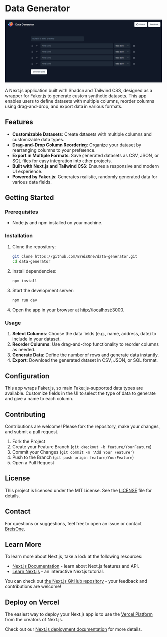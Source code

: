 # Data Generator

![Data Generator App](./docs/app_preview.png)

A Next.js application built with Shadcn and Tailwind CSS, designed as a wrapper for Faker.js to generate custom synthetic datasets. This app enables users to define datasets with multiple columns, reorder columns using drag-and-drop, and export data in various formats.

## Features

- **Customizable Datasets**: Create datasets with multiple columns and customizable data types.
- **Drag-and-Drop Column Reordering**: Organize your dataset by rearranging columns to your preference.
- **Export in Multiple Formats**: Save generated datasets as CSV, JSON, or SQL files for easy integration into other projects.
- **Built with Next.js and Tailwind CSS**: Ensures a responsive and modern UI experience.
- **Powered by Faker.js**: Generates realistic, randomly generated data for various data fields.

## Getting Started

### Prerequisites

- Node.js and npm installed on your machine.

### Installation

1. Clone the repository:

    ```bash
    git clone https://github.com/BreisOne/data-generator.git
    cd data-generator
    ```

2. Install dependencies:

    ```bash
    npm install
    ```

3. Start the development server:

    ```bash
    npm run dev
    ```

4. Open the app in your browser at [http://localhost:3000](http://localhost:3000).

### Usage

1. **Select Columns**: Choose the data fields (e.g., name, address, date) to include in your dataset.
2. **Reorder Columns**: Use drag-and-drop functionality to reorder columns as needed.
3. **Generate Data**: Define the number of rows and generate data instantly.
4. **Export**: Download the generated dataset in CSV, JSON, or SQL format.

## Configuration

This app wraps Faker.js, so main Faker.js-supported data types are available. Customize fields in the UI to select the type of data to generate and give a name to each column.

## Contributing

Contributions are welcome! Please fork the repository, make your changes, and submit a pull request.

1. Fork the Project
2. Create your Feature Branch (`git checkout -b feature/YourFeature`)
3. Commit your Changes (`git commit -m 'Add Your Feature'`)
4. Push to the Branch (`git push origin feature/YourFeature`)
5. Open a Pull Request

## License

This project is licensed under the MIT License. See the [LICENSE](LICENSE) file for details.

## Contact

For questions or suggestions, feel free to open an issue or contact [BreisOne](https://github.com/BreisOne).

## Learn More

To learn more about Next.js, take a look at the following resources:

- [Next.js Documentation](https://nextjs.org/docs) - learn about Next.js features and API.
- [Learn Next.js](https://nextjs.org/learn) - an interactive Next.js tutorial.

You can check out [the Next.js GitHub repository](https://github.com/vercel/next.js/) - your feedback and contributions are welcome!

## Deploy on Vercel

The easiest way to deploy your Next.js app is to use the [Vercel Platform](https://vercel.com/new?utm_medium=default-template&filter=next.js&utm_source=create-next-app&utm_campaign=create-next-app-readme) from the creators of Next.js.

Check out our [Next.js deployment documentation](https://nextjs.org/docs/deployment) for more details.
